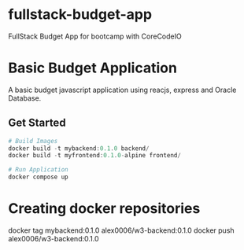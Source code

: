 # fullstack-budget-app
FullStack Budget App for bootcamp with CoreCodeIO
# Basic Budget Application
A basic budget javascript application using reacjs, express and Oracle Database.

## Get Started

``` powershell
# Build Images
docker build -t mybackend:0.1.0 backend/
docker build -t myfrontend:0.1.0-alpine frontend/

# Run Application
docker compose up
```

# Creating docker repositories
docker tag mybackend:0.1.0 alex0006/w3-backend:0.1.0
docker push alex0006/w3-backend:0.1.0
